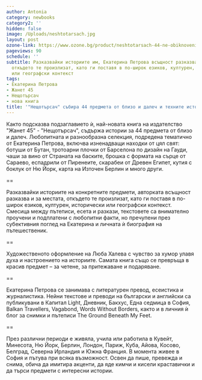 ```yaml
---
author: Antonia
category: newbooks
category2: ''
hidden: false
image: /Uploads/neshtotarsach.jpg
layout: post
ozone-link: https://www.ozone.bg/product/neshtotarsach-44-ne-obiknoveni-predmeta-ot-blizo-i-dalech/
pageviews: 90
schedule: ''
subtitle: Разказвайки историите им, Екатерина Петрова всъщност разказва и за местата,
  откъдето те произлизат, като ги поставя в по-широк езиков, културен, исторически
  или географски контекст
tags:
- Екатерина Петрова
- Жанет 45
- Нещотърсач
- нова книга
title: '"Нещотърсач" събира 44 предмета от близо и далеч и техните истории'
---
```


Както подсказва подзаглавието ѝ, най-новата книга на издателство "Жанет 45" - "Нещотърсач", съдържа истории за 44 предмета от близо и далеч. Любопитната и разнообразна селекция, подредена тематично от Екатерина Петрова, включва изненадващи находки от цял свят: ботуши от Бутан, тротоарни плочки от Барселона по дизайн на Гауди, чаши за вино от Страната на баските, брошка с формата на сърце от Сараево, еспадрили от Пиренеите, скарабеи от Древен Египет, кутия с боклук от Ню Йорк, карта на Източен Берлин и много други.

\==

Разказвайки историите на конкретните предмети, авторката всъщност разказва и за местата, откъдето те произлизат, като ги поставя в по-широк езиков, културен, исторически или географски контекст. Смесица между пътеписи, есета и разкази, текстовете са внимателно проучени и подплатени с любопитни факти, но пречупени през субективния поглед на Екатерина и личната ѝ биография на пътешественик.

\==

Художественото оформление на Люба Халева с чувство за хумор улавя духа и настроението на историите. Самата книга също се превръща в красив предмет – за четене, за притежаване и подаряване.

\==

Екатерина Петрова се занимава с литературен превод, есеистика и журналистика. Нейни текстове и преводи на български и английски са публикувани в Капитал Light, Дневник, Бакхус, Една седмица в София, Balkan Travellers, Vagabond, Words Without Borders, както и в личния ѝ блог за снимки и пътеписи The Ground Beneath My Feet. 

\==

През различни периоди е живяла, учила или работила в Кувейт, Минесота, Ню Йорк, Берлин, Лондон, Париж, Куба, Айова, Косово, Белград, Северна Ирландия и Южна Франция. В момента живее в София и пътува при всяка възможност. Освен да пише, превежда и снима, обича да имитира акценти, да яде кимчи и кисели краставички и да търси предмети с интересни истории.